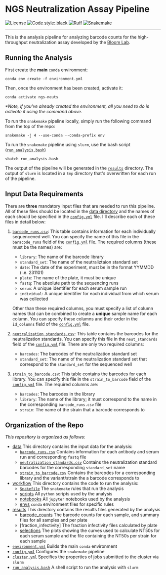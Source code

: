 # NGS Neutralization Assay Pipeline

![License](https://img.shields.io/github/license/matsengrp/multidms)
[![Code style: black](https://img.shields.io/badge/code%20style-black-000000.svg)](https://github.com/psf/black)
[![Ruff](https://img.shields.io/endpoint?url=https://raw.githubusercontent.com/charliermarsh/ruff/main/assets/badge/v2.json)](https://github.com/astral-sh/ruff)
[![Snakemake](https://img.shields.io/badge/snakemake-≥7.30-brightgreen.svg?style=flat)](https://snakemake.readthedocs.io)

---

This is the analysis pipeline for analyzing barcode counts for the high-throughput neutralization assay developed by the [Bloom Lab](https://research.fredhutch.org/bloom/en.html?gad_source=1&gclid=Cj0KCQjwqP2pBhDMARIsAJQ0CzoWkKHOThcnTs5JsV0pxNgtbnBOXKsdcf_JQ2b7Ja7t_D0zQRzZTLoaAothEALw_wcB).

## Running the Analysis

First create the **main** `conda` environment: 

```
conda env create -f environment.yml
```

Then, once the environment has been created, activate it: 

```
conda activate ngs-neuts
```

*\*Note, if you've already created the environment, all you need to do is activate it using the command above.*

To run the `snakemake` pipeline locally, simply run the following command from the top of the repo:

```
snakemake -j 4 --use-conda --conda-prefix env
```

To run the `snakemake` pipeline using `slurm`, use the bash script ([`run_analysis.bash`](/run_analysis.bash))

```
sbatch run_analysis.bash
```

The output of the pipeline will be generated in the [`results`](/results/) directory. The output of `slurm` is located in a `tmp` directory that's overwritten for each run of the pipeline.


## Input Data Requirements 

There are **three** mandatory input files that are needed to run this pipeline. All of these files should be located in the [data directory](/data/) and the names of each should be specified in the [`config.yml`](/config.yml) file. I'll describe each of these files in detail below: 

1. [`barcode_runs.csv`](/data/barcode_runs.csv): This table contains information for each individually sequencened well. You can specify the name of this file in the `baracode_runs` field of the [`config.yml`](/config.yml) file. The required columns (these must be the names) are: 
    - `library`: The name of the barcode library 
    - `standard_set`: The name of the neutraliztaion standard set
    - `date`: The date of the experiment, must be in the format YYMMDD (i.e. 231101)
    - `plate`: The name of the plate, it must be unique
    - `fastq`: The absolute path to the sequencing runs
    - `serum`: A unique identifier for each serum sample run
    - `individual`: A unique identifier for each individual from which serum was collected

    Other than these required columns, you must specify a list of column names that can be combined to create a **unique** sample name for each column. You can specify these columns and their order in the `id_columns` field of the [`config.yml`](/config.yml) file.

2. [`neutralization_standards.csv`](/data/neutralization_standards.csv): This table contains the barcodes for the neutralization standards. You can specify this file in the `neut_standards` field of the [`config.yml`](/config.yml) file. There are only two required columns: 
    - `barcodes`: The barcodes of the neutralization standard set
    - `standard_set`: The name of the neutralization standard set that correspond to the `standard_set` for the sequenced well

3. [`strain_to_barcode.csv`](/data/strain_to_barcode.csv): This table contains the barcodes for each library. You can specify this file in the `strain_to_barcode` field of the [`config.yml`](/config.yml) file. The required columns are: 
    - `barcodes`: The barcodes in the library
    - `library`: The name of the library; it must correspond to the name in the corresponding `barcode_runs.csv` file
    - `strain`: The name of the strain that a barcode corresponds to


## Organization of the Repo

*This repository is organized as follows:*

- [data](/data/) This directory contains the input data for the analysis:
    - [`barcode_runs.csv`](/data/barcode_runs.csv) Contains information for each antibody and serum run and corresponding `fastq` file
    - [`neutralization_standards.csv`](/data/neutralization_standards.csv) Contains the neutralization standard barcodes for the corresponding `standard_set` name
    - [`strain_to_barcode.csv`](/data/strain_to_barcode.csv) Contains the barcodes for a corresponding library and the variant/strain the a barcode corresponds to
- [workflow](/workflow/) This directory contains the code to run the analysis: 
    - [`Snakefile`](/workflow/Snakefile) The `snakemake` rules that run the analysis
    - [scripts](/workflow/scripts) All `python` scripts used by the analysis
    - [notebooks](/workflow/notebooks/) All `jupyter` notebooks used by the analysis
    - [envs](/workflow/envs/) `conda` environment files for specific rules 
- [results](/results/) This directory contains the results files generated by the analysis
    - [barcode_counts]() The barcode counts for each sample, and summary files for all samples and per plate
    - [fraction_infectivity] The fraction infectivity files calculated by plate
    - [selections]() The plots showing the curves used to calculate NT50s for each serum sample and the file containing the NT50s per strain for each sample
- [`environment.yml`](/environment.yml) Builds the main `conda` environment
- [`config.yml`](/config.yml) Configures the `snakemake` pipeline
- [`cluster.yml`](/cluster.yml) Specifies the properties of jobs submitted to the cluster via `slurm`
- [`run_analysis.bash`](/run_analysis.bash) A shell script to run the analysis with `slurm`



